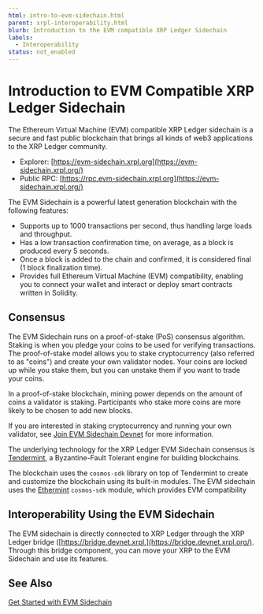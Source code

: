 ```yaml
---
html: intro-to-evm-sidechain.html
parent: xrpl-interoperability.html
blurb: Introduction to the EVM compatible XRP Ledger Sidechain
labels:
  - Interoperability
status: not_enabled
---
```

# Introduction to EVM Compatible XRP Ledger Sidechain

The Ethereum Virtual Machine (EVM) compatible XRP Ledger sidechain is a secure and fast public blockchain that brings all kinds of web3 applications to the XRP Ledger community. 

- Explorer: [https://evm-sidechain.xrpl.org](https://evm-sidechain.xrpl.org/)
- Public RPC: [https://rpc.evm-sidechain.xrpl.org](https://evm-sidechain.xrpl.org/)


The EVM Sidechain is a powerful latest generation blockchain with the following features:

- Supports up to 1000 transactions per second, thus handling large loads and throughput.
- Has a low transaction confirmation time, on average, as a block is produced every 5 seconds. 
- Once a block is added to the chain and confirmed, it is considered final (1 block finalization time).
- Provides full Ethereum Virtual Machine (EVM) compatibility, enabling you to connect your wallet and interact or deploy smart contracts written in Solidity.

## Consensus

The EVM Sidechain runs on a proof-of-stake (PoS) consensus algorithm. Staking is when you pledge your coins to be used for verifying transactions. The proof-of-stake model allows you to stake cryptocurrency (also referred to as "coins") and create your own validator nodes. Your coins are locked up while you stake them, but you can unstake them if you want to trade your coins. 

In a proof-of-stake blockchain, mining power depends on the amount of coins a validator is staking. Participants who stake more coins are more likely to be chosen to add new blocks.

If you are interested in staking cryptocurrency and running your own validator, see [Join EVM Sidechain Devnet](join-evm-sidechain-devnet.html) for more information.

The underlying technology for the XRP Ledger EVM Sidechain consensus is [Tendermint](https://tendermint.com/), a Byzantine-Fault Tolerant engine for building blockchains.

The blockchain uses the `cosmos-sdk` library on top of Tendermint to create and customize the blockchain using its built-in modules. The EVM sidechain uses the [Ethermint](https://github.com/evmos/ethermint) `cosmos-sdk` module, which provides EVM compatibility

## Interoperability Using the EVM Sidechain

The EVM sidechain is directly connected to XRP Ledger through the XRP Ledger bridge ([https://bridge.devnet.xrpl.](https://bridge.devnet.xrpl.org/). Through this bridge component, you can move your XRP to the EVM Sidechain and use its features.

## See Also

[Get Started with EVM Sidechain](get-started-evm-sidechain.html)
